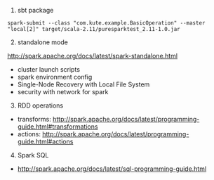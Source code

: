 1. sbt package

```
spark-submit --class "com.kute.example.BasicOperation" --master "local[2]" target/scala-2.11/puresparktest_2.11-1.0.jar
```

2. standalone mode

http://spark.apache.org/docs/latest/spark-standalone.html

- cluster launch scripts
- spark environment config
- Single-Node Recovery with Local File System
- security with network for spark

3. RDD operations

- transforms: http://spark.apache.org/docs/latest/programming-guide.html#transformations
- actions: http://spark.apache.org/docs/latest/programming-guide.html#actions

4. Spark SQL

- http://spark.apache.org/docs/latest/sql-programming-guide.html

    

